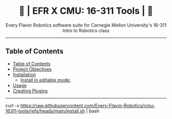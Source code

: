 <h1 align="center">📘 | EFR X CMU: 16-311 Tools | 📘 </h1>

<p align="center">
  Every Flavor Robotics software suite for Carnegie Mellon University's 16-311 Intro to Robotics class
</p>

---

## Table of Contents
- [Table of Contents](#table-of-contents)
- [Project Objectives](#project-objectives)
- [Installation](#installation)
  - [Install in editable mode:](#install-in-editable-mode)
- [Usage](#usage)
- [Creating Plugins](#creating-plugins)

---





curl -s https://raw.githubusercontent.com/Every-Flavor-Robotics/cmu-16311-tools/refs/heads/main/install.sh | bash
